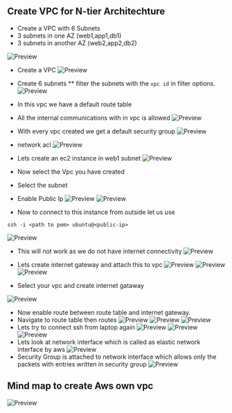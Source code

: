 Create VPC for N-tier Architechture
------------------------------------

* Create a VPC with 6 Subnets
* 3 subnets in one  AZ (web1,app1,db1) 
* 3 subnets in another AZ (web2,app2,db2)

![Preview](../../images/vpc1.png)

* Create a VPC
![Preview](../../images/vpc2.png)

* Create 6 subnets
** filter the subnets with the `vpc id` in filter options.
![Preview](../../images/vpc3.png)

* In this vpc we have a default route table
* All the internal communications with in vpc is allowed
![Preview](../../images/vpc4.png)

* With every vpc created we get a default security group
![Preview](../../images/vpc5.png)

* network acl
![Preview](../../images/vpc6.png)

* Lets create an ec2 instance in web1 subnet
![Preview](../../images/vpc7.png)

* Now select the Vpc you have created 
* Select the subnet
* Enable Public Ip
![Preview](../../images/vpc8.png)
![Preview](../../images/vpc9.png)

* Now to connect to this instance from outside let us use
```
ssh -i <path to pem> ubuntu@<public-ip>
```
![Preview](../../images/vpc10.png)

* This will not work as we do not have internet connectivity
![Preview](../../images/vpc11.png)

* Lets create internet gateway and attach this to vpc
![Preview](../../images/vpc12.png)
![Preview](../../images/vpc13.png)
![Preview](../../images/vpc14.png)
* Select your vpc and create internet gataway

![Preview](../../images/vpc15.png)

* Now enable route between route table and internet gateway.
* Navigate to route table then routes
![Preview](../../images/vpc16.png)
![Preview](../../images/vpc17.png)
![Preview](../../images/vpc18.png)
* Lets try to connect ssh from laptop again
![Preview](../../images/vpc19.png)
![Preview](../../images/vpc20.png)
![Preview](../../images/vpc21.png)
* Lets look at network interface which is called as elastic network interface by aws
![Preview](../../images/vpc22.png)
* Security Group is attached to network interface which allows only the packets with entries written in security group
![Preview](../../images/vpc23.png)

Mind map to create Aws own vpc
------------------------------
![Preview](../../images/vpc24.png)



